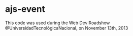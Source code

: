ajs-event
=========

This code was used during the Web Dev Roadshow @UniversidadTecnológicaNacional, on November 13th, 2013
